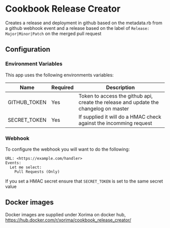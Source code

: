 # Cookbook Release Creator

Creates a release and deployment in github based on the metadata.rb from a github webhook event and a release based on the label of `Release: Major|Minor|Patch` on the merged pull request

## Configuration

### Environment Variables

This app uses the following environments variables:

| Name | Required | Description |
| ---| --- | ---|
| GITHUB_TOKEN| Yes| Token to access the github api, create the release and update the changelog on master |
| SECRET_TOKEN | Yes| If supplied it will do a HMAC check against the incomming request |

### Webhook

To configure the webhook you will want to do the following:

```none
URL: <https://example.com/handler>
Events:
  Let me select:
    Pull Requests (Only)
```

If you set a HMAC secret ensure that `SECRET_TOKEN` is set to the same secret value

## Docker images

Docker images are supplied under Xorima on docker hub, <https://hub.docker.com/r/xorima/cookbook_release_creator/>
